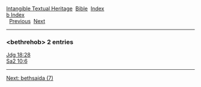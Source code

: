 [Intangible Textual Heritage](../../index)  [Bible](../index) 
[Index](index)   
[b Index](_b_)  
  [Previous](c01384)  [Next](c01386) 

------------------------------------------------------------------------

### &lt;bethrehob&gt; 2 entries

[Jdg 18:28](../kjv/jdg018.htm#028)  
[Sa2 10:6](../kjv/sa2010.htm#006)  

------------------------------------------------------------------------

[Next: bethsaida (7)](c01386)

